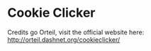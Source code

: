 # Cookie Clicker
Credits go Orteil, visit the official website here: http://orteil.dashnet.org/cookieclicker/

